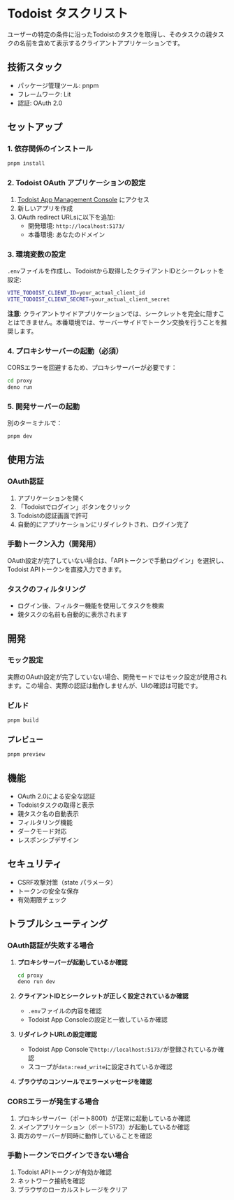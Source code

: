 # Todoist タスクリスト

ユーザーの特定の条件に沿ったTodoistのタスクを取得し、そのタスクの親タスクの名前を含めて表示するクライアントアプリケーションです。

## 技術スタック

- パッケージ管理ツール: pnpm
- フレームワーク: Lit
- 認証: OAuth 2.0

## セットアップ

### 1. 依存関係のインストール

```bash
pnpm install
```

### 2. Todoist OAuth アプリケーションの設定

1. [Todoist App Management Console](https://developer.todoist.com/appconsole.html) にアクセス
2. 新しいアプリを作成
3. OAuth redirect URLsに以下を追加:
   - 開発環境: `http://localhost:5173/`
   - 本番環境: あなたのドメイン

### 3. 環境変数の設定

`.env`ファイルを作成し、Todoistから取得したクライアントIDとシークレットを設定:

```bash
VITE_TODOIST_CLIENT_ID=your_actual_client_id
VITE_TODOIST_CLIENT_SECRET=your_actual_client_secret
```

**注意**: クライアントサイドアプリケーションでは、シークレットを完全に隠すことはできません。本番環境では、サーバーサイドでトークン交換を行うことを推奨します。

### 4. プロキシサーバーの起動（必須）

CORSエラーを回避するため、プロキシサーバーが必要です：

```bash
cd proxy
deno run
```

### 5. 開発サーバーの起動

別のターミナルで：

```bash
pnpm dev
```

## 使用方法

### OAuth認証

1. アプリケーションを開く
2. 「Todoistでログイン」ボタンをクリック
3. Todoistの認証画面で許可
4. 自動的にアプリケーションにリダイレクトされ、ログイン完了

### 手動トークン入力（開発用）

OAuth設定が完了していない場合は、「APIトークンで手動ログイン」を選択し、Todoist APIトークンを直接入力できます。

### タスクのフィルタリング

- ログイン後、フィルター機能を使用してタスクを検索
- 親タスクの名前も自動的に表示されます

## 開発

### モック設定

実際のOAuth設定が完了していない場合、開発モードではモック設定が使用されます。この場合、実際の認証は動作しませんが、UIの確認は可能です。

### ビルド

```bash
pnpm build
```

### プレビュー

```bash
pnpm preview
```

## 機能

- OAuth 2.0による安全な認証
- Todoistタスクの取得と表示
- 親タスク名の自動表示
- フィルタリング機能
- ダークモード対応
- レスポンシブデザイン

## セキュリティ

- CSRF攻撃対策（state パラメータ）
- トークンの安全な保存
- 有効期限チェック

## トラブルシューティング

### OAuth認証が失敗する場合

1. **プロキシサーバーが起動しているか確認**
   ```bash
   cd proxy
   deno run dev
   ```

2. **クライアントIDとシークレットが正しく設定されているか確認**
   - `.env`ファイルの内容を確認
   - Todoist App Consoleの設定と一致しているか確認

3. **リダイレクトURLの設定確認**
   - Todoist App Consoleで`http://localhost:5173/`が登録されているか確認
   - スコープが`data:read_write`に設定されているか確認

4. **ブラウザのコンソールでエラーメッセージを確認**

### CORSエラーが発生する場合

1. プロキシサーバー（ポート8001）が正常に起動しているか確認
2. メインアプリケーション（ポート5173）が起動しているか確認
3. 両方のサーバーが同時に動作していることを確認

### 手動トークンでログインできない場合

1. Todoist APIトークンが有効か確認
2. ネットワーク接続を確認
3. ブラウザのローカルストレージをクリア